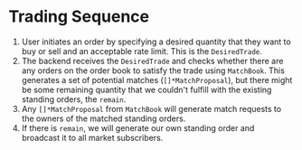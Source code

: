 # Trading Sequence

1. User initiates an order by specifying a desired quantity that they want to
buy or sell and an acceptable rate limit. This is the `DesiredTrade`.
2. The backend receives the `DesiredTrade` and checks whether there are any
orders on the order book to satisfy the trade using `MatchBook`. This generates
a set of potential matches (`[]*MatchProposal`), but there might be some
remaining quantity that we couldn't fulfill with the existing standing orders,
the `remain`.
3. Any `[]*MatchProposal` from `MatchBook` will generate match requests to
the owners of the matched standing orders.
4. If there is `remain`, we will generate our own standing order and broadcast
it to all market subscribers.
